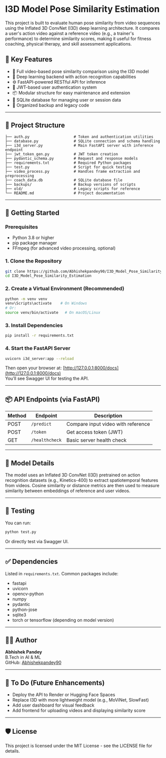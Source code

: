 # I3D Model Pose Similarity Estimation

This project is built to evaluate human pose similarity from video sequences using the Inflated 3D ConvNet (I3D) deep learning architecture. It compares a user's action video against a reference video (e.g., a trainer's performance) to determine similarity scores, making it useful for fitness coaching, physical therapy, and skill assessment applications.

## 📌 Key Features

- 🎥 Full video-based pose similarity comparison using the I3D model
- 🧠 Deep learning backend with action recognition capabilities
- ⚙️ FastAPI-powered RESTful API for inference
- 🔐 JWT-based user authentication system
- 📦 Modular structure for easy maintenance and extension
- 💾 SQLite database for managing user or session data
- 📁 Organized backup and legacy code

---

## 📁 Project Structure

```
├── auth.py                    # Token and authentication utilities
├── database.py                # SQLite connection and schema handling
├── i3d_server.py              # Main FastAPI server with inference endpoint
├── jwt_token_gen.py           # JWT token creation
├── pydantic_schema.py         # Request and response models
├── requirements.txt           # Required Python packages
├── test.py                    # Script for quick testing
├── video_process.py           # Handles frame extraction and preprocessing
├── coach_data.db              # SQLite database file
├── backups/                   # Backup versions of scripts
├── old/                       # Legacy scripts for reference
└── README.md                  # Project documentation
```

---

## 🚀 Getting Started

### Prerequisites

- Python 3.8 or higher
- pip package manager
- FFmpeg (for advanced video processing, optional)

### 1. Clone the Repository

```bash
git clone https://github.com/Abhishekpandey90/I3D_Model_Pose_Similarity_Estimation.git
cd I3D_Model_Pose_Similarity_Estimation
```

### 2. Create a Virtual Environment (Recommended)

```bash
python -m venv venv
venv\Scripts\activate    # On Windows
# Or:
source venv/bin/activate   # On macOS/Linux
```

### 3. Install Dependencies

```bash
pip install -r requirements.txt
```

### 4. Start the FastAPI Server

```bash
uvicorn i3d_server:app --reload
```

Then open your browser at: [http://127.0.0.1:8000/docs](http://127.0.0.1:8000/docs)  
You’ll see Swagger UI for testing the API.

---

## 📦 API Endpoints (via FastAPI)

| Method | Endpoint           | Description                          |
|--------|--------------------|--------------------------------------|
| POST   | `/predict`         | Compare input video with reference   |
| POST   | `/token`           | Get access token (JWT)               |
| GET    | `/healthcheck`     | Basic server health check            |

---

## 🧠 Model Details

The model uses an Inflated 3D ConvNet (I3D) pretrained on action recognition datasets (e.g., Kinetics-400) to extract spatiotemporal features from videos. Cosine similarity or distance metrics are then used to measure similarity between embeddings of reference and user videos.

---

## 🧪 Testing

You can run:

```bash
python test.py
```

Or directly test via Swagger UI.

---

## ✅ Dependencies

Listed in `requirements.txt`. Common packages include:

- fastapi
- uvicorn
- opencv-python
- numpy
- pydantic
- python-jose
- sqlite3
- torch or tensorflow (depending on model version)

---

## 🙋‍♂️ Author

**Abhishek Pandey**  
B.Tech in AI & ML  
GitHub: [Abhishekpandey90](https://github.com/Abhishekpandey90)

---

## 📌 To Do (Future Enhancements)

- Deploy the API to Render or Hugging Face Spaces
- Replace I3D with more lightweight model (e.g., MoViNet, SlowFast)
- Add user dashboard for visual feedback
- Add frontend for uploading videos and displaying similarity score

---

## 🛡️ License

This project is licensed under the MIT License - see the LICENSE file for details.
